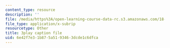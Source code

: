 ```yaml
---
content_type: resource
description: ''
file: /media/https%3A/open-learning-course-data-rc.s3.amazonaws.com/18-01sc-single-variable-calculus-fall-2010/6e42f7e31b875a5193463dcde1c6dfca_sRIDVAcoG5A.vtt
file_type: application/x-subrip
resourcetype: Other
title: 3play caption file
uid: 6e42f7e3-1b87-5a51-9346-3dcde1c6dfca
---
```

